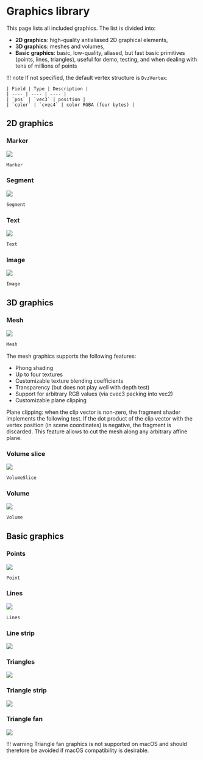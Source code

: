 # Graphics library

This page lists all included graphics. The list is divided into:

* **2D graphics**: high-quality antialiased 2D graphical elements,
* **3D graphics**: meshes and volumes,
* **Basic graphics**: basic, low-quality, aliased, but fast basic primitives (points, lines, triangles), useful for demo, testing, and when dealing with tens of millions of points

!!! note
    If not specified, the default vertex structure is `DvzVertex`:

    | Field | Type | Description |
    | ---- | ---- | ---- |
    | `pos` | `vec3` | position |
    | `color` | `cvec4` | color RGBA (four bytes) |

<!-- The code snippets are handled by a mkdocs hook -->

## 2D graphics

### Marker

![](../images/graphics/marker.png)

```c
Marker
```

### Segment

![](../images/graphics/segment.png)

```c
Segment
```

### Text

![](../images/graphics/text.png)

```c
Text
```


### Image

![](../images/graphics/image.png)

```c
Image
```


## 3D graphics

### Mesh

![](../images/graphics/mesh.png)

```c
Mesh
```

The mesh graphics supports the following features:

- Phong shading
- Up to four textures
- Customizable texture blending coefficients
- Transparency (but does not play well with depth test)
- Support for arbitrary RGB values (via cvec3 packing into vec2)
- Customizable plane clipping

Plane clipping: when the clip vector is non-zero, the fragment shader implements the following test. If the dot product of the clip vector with the vertex position (in scene coordinates) is negative, the fragment is discarded. This feature allows to cut the mesh along any arbitrary affine plane.


### Volume slice

![](../images/graphics/volume_slice.png)

```c
VolumeSlice
```


### Volume

![](../images/graphics/volume.png)

```c
Volume
```


## Basic graphics

### Points

![](../images/graphics/point.png)

```c
Point
```


### Lines

![](../images/graphics/line.png)

```c
Lines
```


### Line strip

![](../images/graphics/line_strip.png)


### Triangles

![](../images/graphics/triangle.png)


### Triangle strip

![](../images/graphics/triangle_strip.png)


### Triangle fan

![](../images/graphics/triangle_fan.png)

!!! warning
    Triangle fan graphics is not supported on macOS and should therefore be avoided if macOS compatibility is desirable.
